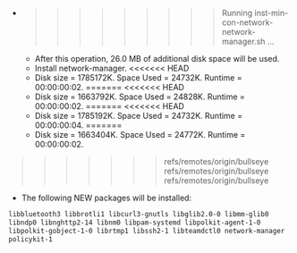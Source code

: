 * >>>>>>>>> Running inst-min-con-network-network-manager.sh ...
  * After this operation, 26.0 MB of additional disk space will be used.
  * Install network-manager.
<<<<<<< HEAD
  * Disk size = 1785172K. Space Used = 24732K. Runtime = 00:00:00:02.
=======
<<<<<<< HEAD
  * Disk size = 1663792K. Space Used = 24828K. Runtime = 00:00:00:02.
=======
<<<<<<< HEAD
  * Disk size = 1785192K. Space Used = 24732K. Runtime = 00:00:00:04.
=======
  * Disk size = 1663404K. Space Used = 24772K. Runtime = 00:00:00:02.
>>>>>>> refs/remotes/origin/bullseye
>>>>>>> refs/remotes/origin/bullseye
>>>>>>> refs/remotes/origin/bullseye
  * The following NEW packages will be installed:
  ```bash
libbluetooth3 libbrotli1 libcurl3-gnutls libglib2.0-0 libmm-glib0
libndp0 libnghttp2-14 libnm0 libpam-systemd libpolkit-agent-1-0
libpolkit-gobject-1-0 librtmp1 libssh2-1 libteamdctl0 network-manager
policykit-1
  ```
